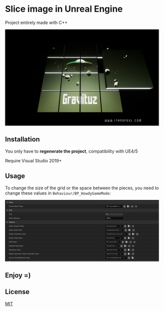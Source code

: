 # Slice image in Unreal Engine

Project entirely made with C++

![alt text](https://github.com/hallo-w3lt/practices-of-unreal-engine/blob/main/slice-image/Images/Cover.png?raw=true)

## Installation

You only have to **regenerate the project**, compatibility with UE4/5

Require Visual Studio 2019+

## Usage

To change the size of the grid or the space between the pieces, you need to change these values in `Behaviour/BP_HowdyGameMode`:

![alt text](https://github.com/hallo-w3lt/practices-of-unreal-engine/blob/main/slice-image/Images/Settings.png?raw=true)

## Enjoy =)

## License
[MIT](https://github.com/hallo-w3lt/practices-of-unreal-engine/blob/main/LICENSE)
